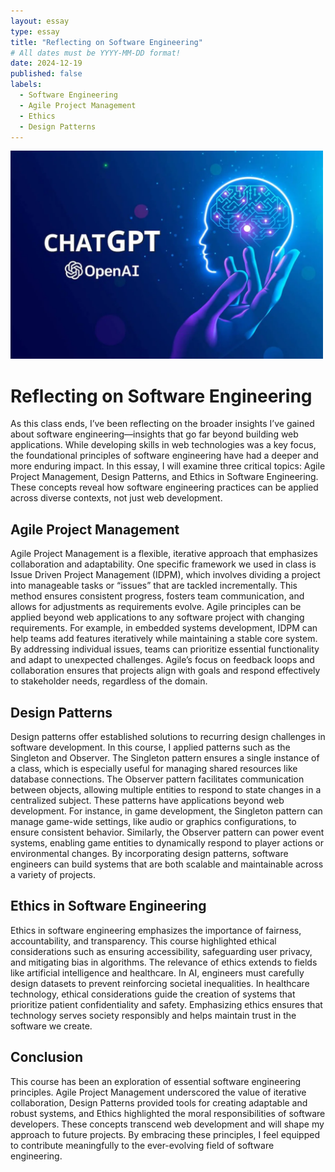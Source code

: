 ```yaml
---
layout: essay
type: essay
title: "Reflecting on Software Engineering"
# All dates must be YYYY-MM-DD format!
date: 2024-12-19
published: false
labels:
  - Software Engineering
  - Agile Project Management
  - Ethics
  - Design Patterns
---
```


<img width = "500px" class="rounded fixed pe-4" src="../img/aigraphic.png">

# Reflecting on Software Engineering
As this class ends, I’ve been reflecting on the broader insights I’ve gained about software engineering—insights that go far beyond building web applications. While developing skills in web technologies was a key focus, the foundational principles of software engineering have had a deeper and more enduring impact. In this essay, I will examine three critical topics: Agile Project Management, Design Patterns, and Ethics in Software Engineering. These concepts reveal how software engineering practices can be applied across diverse contexts, not just web development.

## Agile Project Management
Agile Project Management is a flexible, iterative approach that emphasizes collaboration and adaptability. One specific framework we used in class is Issue Driven Project Management (IDPM), which involves dividing a project into manageable tasks or “issues” that are tackled incrementally. This method ensures consistent progress, fosters team communication, and allows for adjustments as requirements evolve.
Agile principles can be applied beyond web applications to any software project with changing requirements. For example, in embedded systems development, IDPM can help teams add features iteratively while maintaining a stable core system. By addressing individual issues, teams can prioritize essential functionality and adapt to unexpected challenges. Agile’s focus on feedback loops and collaboration ensures that projects align with goals and respond effectively to stakeholder needs, regardless of the domain.

## Design Patterns
Design patterns offer established solutions to recurring design challenges in software development. In this course, I applied patterns such as the Singleton and Observer. The Singleton pattern ensures a single instance of a class, which is especially useful for managing shared resources like database connections. The Observer pattern facilitates communication between objects, allowing multiple entities to respond to state changes in a centralized subject.
These patterns have applications beyond web development. For instance, in game development, the Singleton pattern can manage game-wide settings, like audio or graphics configurations, to ensure consistent behavior. Similarly, the Observer pattern can power event systems, enabling game entities to dynamically respond to player actions or environmental changes. By incorporating design patterns, software engineers can build systems that are both scalable and maintainable across a variety of projects.

## Ethics in Software Engineering
Ethics in software engineering emphasizes the importance of fairness, accountability, and transparency. This course highlighted ethical considerations such as ensuring accessibility, safeguarding user privacy, and mitigating bias in algorithms.
The relevance of ethics extends to fields like artificial intelligence and healthcare. In AI, engineers must carefully design datasets to prevent reinforcing societal inequalities. In healthcare technology, ethical considerations guide the creation of systems that prioritize patient confidentiality and safety. Emphasizing ethics ensures that technology serves society responsibly and helps maintain trust in the software we create.

## Conclusion
This course has been an exploration of essential software engineering principles. Agile Project Management underscored the value of iterative collaboration, Design Patterns provided tools for creating adaptable and robust systems, and Ethics highlighted the moral responsibilities of software developers. These concepts transcend web development and will shape my approach to future projects. By embracing these principles, I feel equipped to contribute meaningfully to the ever-evolving field of software engineering.
